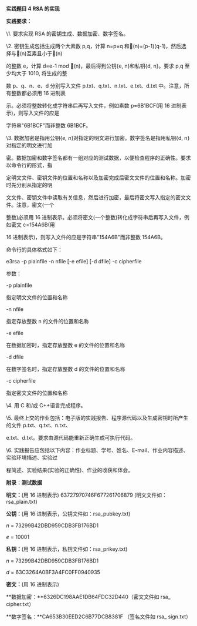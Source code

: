 **实践题目 4 RSA 的实现** 

**实践要求：**

\1. 要求实现 RSA 的密钥生成、数据加密、数字签名。

\2. 密钥生成包括生成两个大素数 p,q，计算 n=p×q 和(n)=(p-1)(q-1)，然后选择与(n)互素且小于(n)

的整数 e，计算 d=e-1 mod (n)，最后得到公钥{e, n}和私钥{d, n}。要求 p,q 至少均大于 1010, 将生成的整

数 p、q、n、e、d 分别写入文件 p.txt、q.txt、n.txt、e.txt、d.txt 中。注意，所有整数都必须用 16 进制表

示。必须将整数转化成字符串后再写入文件，例如素数 p=6B1BCF(用 16 进制表示)，则写入文件的应是

字符串"6B1BCF"而非整数 6B1BCF。

\3. 数据加密是指用公钥{*e, n*}对指定的明文进行加密。数字签名是指用私钥{d, n}对指定的明文进行加

密。数据加密和数字签名都有一组对应的测试数据，以便检查程序的正确性。要求以命令行的形式，指

定明文文件、密钥文件的位置和名称以及加密完成后密文文件的位置和名称。加密时先分别从指定的明

文文件、密钥文件中读取有关信息，然后进行加密，最后将密文写入指定的密文文件。注意，密文(一个

整数)必须用 16 进制表示。必须将密文(一个整数)转化成字符串后再写入文件，例如密文 c=154A6B(用

16 进制表示)，则写入文件的应是字符串"154A6B"而非整数 154A6B。

命令行的具体格式如下：

e3rsa -p plainfile -n nfile [-e efile] [-d dfile] -c cipherfile 

参数：

-p plainfile 

指定明文文件的位置和名称

-n nfile 

指定存放整数 n 的文件的位置和名称

-e efile 

在数据加密时，指定存放整数 e 的文件的位置和名称

-d dfile 

在数字签名时，指定存放整数 d 的文件的位置和名称

-c cipherfile 

指定密文文件的位置和名称

\4. 用 C 和/或 C++语言完成程序。

\5. 最终上交的作业包括：电子版的实践报告、程序源代码以及生成密钥时所产生的文件 p.txt、q.txt、n.txt、

e.txt、d.txt。要求由源代码能重新正确生成可执行代码。

\6. 实践报告应包括以下内容：作业标题、学号、姓名、E-mail、作业内容描述、实验环境描述、实验过

程简述、实验结果(实验的正确性)、作业的收获和体会。

**附录：测试数据**

**明文：**(用 16 进制表示) 63727970746F677261706879 (明文文件如：rsa_plain.txt)

**公钥：**(用 16 进制表示，公钥文件如：rsa_pubkey.txt)

*n* = 73299B42DBD959CDB3FB176BD1

*e* = 10001

**私钥：**(用 16 进制表示，私钥文件如：rsa_prikey.txt)

*n* = 73299B42DBD959CDB3FB176BD1

*d* = 63C3264A0BF3A4FC0FF0940935

**密文：**(用 16 进制表示)

**数据加密：**6326DC198AAE1DB64FDC32D440（密文文件如 rsa_ cipher.txt）

**数字签名：**CA653B30EED2C6B77DCB8381F （签名文件如 rsa_ sign.txt）